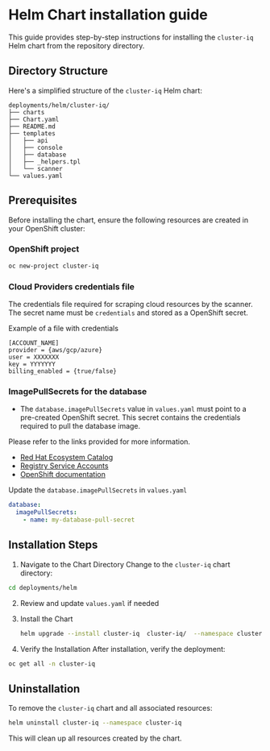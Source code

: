 # Helm Chart installation guide

This guide provides step-by-step instructions for installing the `cluster-iq` Helm chart from the repository directory.

## Directory Structure

Here's a simplified structure of the `cluster-iq` Helm chart:

```text
deployments/helm/cluster-iq/
├── charts
├── Chart.yaml
├── README.md
├── templates
│   ├── api
│   ├── console
│   ├── database
│   ├── _helpers.tpl
│   └── scanner
└── values.yaml
```

## Prerequisites

Before installing the chart, ensure the following resources are created in your OpenShift cluster:

### OpenShift project

```bash
oc new-project cluster-iq
```

### Cloud Providers credentials file

The credentials file required for scraping cloud resources by the scanner.
The secret name must be `credentials`  and stored as a OpenShift secret.

Example of a file with credentials

```text
[ACCOUNT_NAME]
provider = {aws/gcp/azure}
user = XXXXXXX
key = YYYYYYY
billing_enabled = {true/false}
```

### ImagePullSecrets for the database

- The `database.imagePullSecrets` value in `values.yaml` must point to a pre-created OpenShift secret. This secret contains the credentials required to pull the database image.

Please refer to the links provided for more information.

- [Red Hat Ecosystem Catalog](https://catalog.redhat.com/software/containers/rhel8/postgresql-12/5db133bd5a13461646df330b?container-tabs=gti&gti-tabs=red-hat-login)
- [Registry Service Accounts](https://access.redhat.com/terms-based-registry)
- [OpenShift documentation](https://docs.openshift.com/container-platform/4.17/openshift_images/managing_images/using-image-pull-secrets.html#images-allow-pods-to-reference-images-from-secure-registries_using-image-pull-secrets)

Update the `database.imagePullSecrets` in `values.yaml`

```yaml
database:
  imagePullSecrets:
    - name: my-database-pull-secret
```

## Installation Steps

1. Navigate to the Chart Directory
  Change to the `cluster-iq` chart directory:

  ```bash
  cd deployments/helm
  ```

2. Review and update `values.yaml` if needed
3. Install the Chart

   ```bash
   helm upgrade --install cluster-iq  cluster-iq/  --namespace cluster-iq -f cluster-iq/values.yaml 
   ```

4. Verify the Installation
After installation, verify the deployment:

  ```bash
  oc get all -n cluster-iq
  ```

## Uninstallation

To remove the `cluster-iq` chart and all associated resources:

  ```bash
  helm uninstall cluster-iq --namespace cluster-iq
  ```

This will clean up all resources created by the chart.
